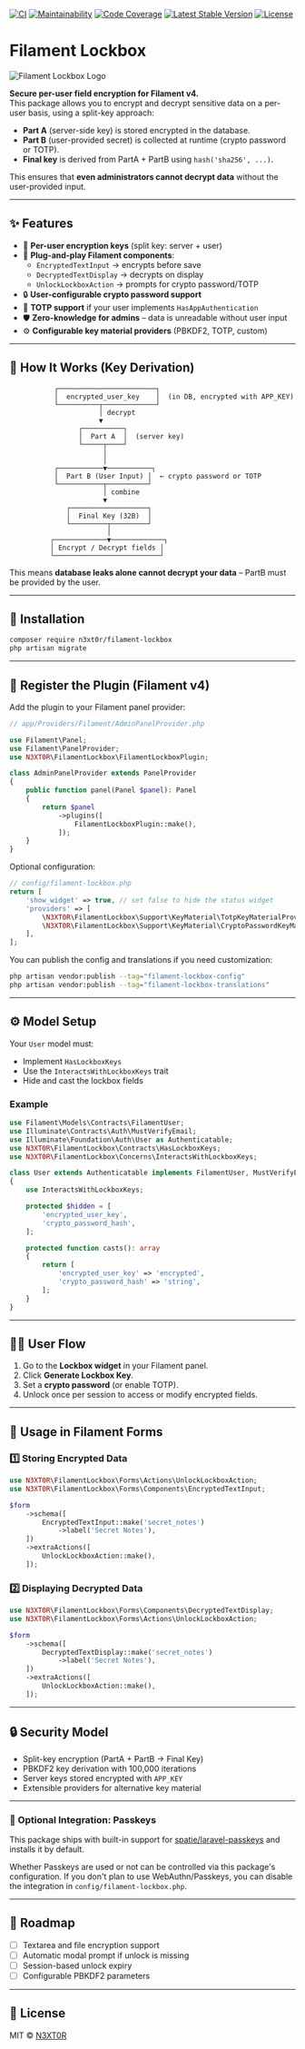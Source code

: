[![CI](https://github.com/n3xt0r/filament-lockbox/actions/workflows/run-tests.yml/badge.svg)](https://github.com/n3xt0r/filament-lockbox/actions/workflows/run-tests.yml)
[![Maintainability](https://qlty.sh/gh/N3XT0R/projects/filament-lockbox/maintainability.svg)](https://qlty.sh/gh/N3XT0R/projects/filament-lockbox)
[![Code Coverage](https://qlty.sh/gh/N3XT0R/projects/filament-lockbox/coverage.svg)](https://qlty.sh/gh/N3XT0R/projects/filament-lockbox)
[![Latest Stable Version](https://poser.pugx.org/n3xt0r/filament-lockbox/v/stable)](https://packagist.org/packages/n3xt0r/filament-lockbox)
[![License](https://poser.pugx.org/n3xt0r/filament-lockbox/license)](https://packagist.org/packages/n3xt0r/filament-lockbox)

# Filament Lockbox

![Filament Lockbox Logo](art/lockbox-logo.png)

**Secure per-user field encryption for Filament v4.**  
This package allows you to encrypt and decrypt sensitive data on a per-user basis, using a split-key approach:

- **Part A** (server-side key) is stored encrypted in the database.
- **Part B** (user-provided secret) is collected at runtime (crypto password or TOTP).
- **Final key** is derived from PartA + PartB using `hash('sha256', ...)`.

This ensures that **even administrators cannot decrypt data** without the user-provided input.

---

## ✨ Features

- 🔑 **Per-user encryption keys** (split key: server + user)
- 🧩 **Plug-and-play Filament components**:
    - `EncryptedTextInput` → encrypts before save
    - `DecryptedTextDisplay` → decrypts on display
    - `UnlockLockboxAction` → prompts for crypto password/TOTP
- 🔒 **User-configurable crypto password support**
- 🔐 **TOTP support** if your user implements `HasAppAuthentication`
- 🛡️ **Zero-knowledge for admins** – data is unreadable without user input
- ⚙️ **Configurable key material providers** (PBKDF2, TOTP, custom)

---

## 🔑 How It Works (Key Derivation)

```
           ┌────────────────────────┐
           │  encrypted_user_key    │  (in DB, encrypted with APP_KEY)
           └──────────┬─────────────┘
                      │ decrypt
                      ▼
                 ┌──────────┐
                 │  Part A  │  (server key)
                 └─────┬────┘
                       │
                       │
           ┌───────────▼───────────┐
           │  Part B (User Input) │  ← crypto password or TOTP
           └───────────┬──────────┘
                       │ combine
                       ▼
              ┌───────────────────┐
              │  Final Key (32B)  │
              └─────────┬─────────┘
                        │
          ┌─────────────▼─────────────┐
          │ Encrypt / Decrypt fields │
          └──────────────────────────┘
```

This means **database leaks alone cannot decrypt your data** – PartB must be provided by the user.

---

## 🚀 Installation

```bash
composer require n3xt0r/filament-lockbox
php artisan migrate
```

---

## 🔌 Register the Plugin (Filament v4)

Add the plugin to your Filament panel provider:

```php
// app/Providers/Filament/AdminPanelProvider.php

use Filament\Panel;
use Filament\PanelProvider;
use N3XT0R\FilamentLockbox\FilamentLockboxPlugin;

class AdminPanelProvider extends PanelProvider
{
    public function panel(Panel $panel): Panel
    {
        return $panel
            ->plugins([
                FilamentLockboxPlugin::make(),
            ]);
    }
}
```

Optional configuration:

```php
// config/filament-lockbox.php
return [
    'show_widget' => true, // set false to hide the status widget
    'providers' => [
        \N3XT0R\FilamentLockbox\Support\KeyMaterial\TotpKeyMaterialProvider::class,
        \N3XT0R\FilamentLockbox\Support\KeyMaterial\CryptoPasswordKeyMaterialProvider::class,
    ],
];
```

You can publish the config and translations if you need customization:

```bash
php artisan vendor:publish --tag="filament-lockbox-config"
php artisan vendor:publish --tag="filament-lockbox-translations"
```

---

## ⚙️ Model Setup

Your `User` model must:

- Implement `HasLockboxKeys`
- Use the `InteractsWithLockboxKeys` trait
- Hide and cast the lockbox fields

### Example

```php
use Filament\Models\Contracts\FilamentUser;
use Illuminate\Contracts\Auth\MustVerifyEmail;
use Illuminate\Foundation\Auth\User as Authenticatable;
use N3XT0R\FilamentLockbox\Contracts\HasLockboxKeys;
use N3XT0R\FilamentLockbox\Concerns\InteractsWithLockboxKeys;

class User extends Authenticatable implements FilamentUser, MustVerifyEmail, HasLockboxKeys
{
    use InteractsWithLockboxKeys;

    protected $hidden = [
        'encrypted_user_key',
        'crypto_password_hash',
    ];

    protected function casts(): array
    {
        return [
            'encrypted_user_key' => 'encrypted',
            'crypto_password_hash' => 'string',
        ];
    }
}
```

---

## 🧑‍💻 User Flow

1. Go to the **Lockbox widget** in your Filament panel.
2. Click **Generate Lockbox Key**.
3. Set a **crypto password** (or enable TOTP).
4. Unlock once per session to access or modify encrypted fields.

---

## 🧩 Usage in Filament Forms

### 1️⃣ Storing Encrypted Data

```php
use N3XT0R\FilamentLockbox\Forms\Actions\UnlockLockboxAction;
use N3XT0R\FilamentLockbox\Forms\Components\EncryptedTextInput;

$form
    ->schema([
        EncryptedTextInput::make('secret_notes')
            ->label('Secret Notes'),
    ])
    ->extraActions([
        UnlockLockboxAction::make(),
    ]);
```

### 2️⃣ Displaying Decrypted Data

```php
use N3XT0R\FilamentLockbox\Forms\Components\DecryptedTextDisplay;
use N3XT0R\FilamentLockbox\Forms\Actions\UnlockLockboxAction;

$form
    ->schema([
        DecryptedTextDisplay::make('secret_notes')
            ->label('Secret Notes'),
    ])
    ->extraActions([
        UnlockLockboxAction::make(),
    ]);
```

---

## 🔒 Security Model

- Split-key encryption (PartA + PartB → Final Key)
- PBKDF2 key derivation with 100,000 iterations
- Server keys stored encrypted with `APP_KEY`
- Extensible providers for alternative key material

---

### 🔑 Optional Integration: Passkeys

This package ships with built-in support for [spatie/laravel-passkeys](https://github.com/spatie/laravel-passkeys) and
installs it by default.

Whether Passkeys are used or not can be controlled via this package's configuration.
If you don't plan to use WebAuthn/Passkeys, you can disable the integration in `config/filament-lockbox.php`.


---

## 📖 Roadmap

- [ ] Textarea and file encryption support
- [ ] Automatic modal prompt if unlock is missing
- [ ] Session-based unlock expiry
- [ ] Configurable PBKDF2 parameters

---

## 📜 License

MIT © [N3XT0R](https://github.com/N3XT0R)
